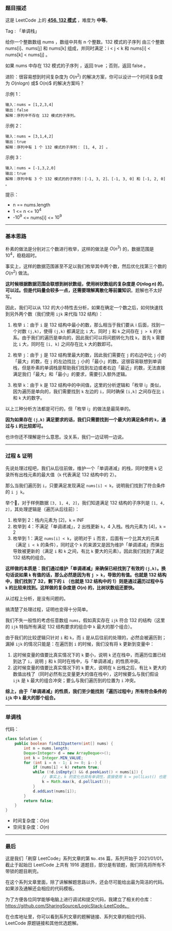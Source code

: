### 题目描述

这是 LeetCode 上的 **[456. 132 模式](https://leetcode-cn.com/problems/132-pattern/solution/xiang-xin-ke-xue-xi-lie-xiang-jie-wei-he-95gt/)** ，难度为 **中等**。

Tag : 「单调栈」



给你一个整数数组 nums ，数组中共有 n 个整数。132 模式的子序列 由三个整数 nums[i]、nums[j] 和 nums[k] 组成，并同时满足：i < j < k 和 nums[i] < nums[k] < nums[j] 。

如果 nums 中存在 132 模式的子序列 ，返回 true ；否则，返回 false 。


进阶：很容易想到时间复杂度为 $O(n^2)$ 的解决方案，你可以设计一个时间复杂度为 $O(n logn)$ 或$ O(n)$ 的解决方案吗？


示例 1：
```
输入：nums = [1,2,3,4]
输出：false
解释：序列中不存在 132 模式的子序列。
```
示例 2：
```
输入：nums = [3,1,4,2]
输出：true
解释：序列中有 1 个 132 模式的子序列： [1, 4, 2] 。
```
示例 3：
```
输入：nums = [-1,3,2,0]
输出：true
解释：序列中有 3 个 132 模式的的子序列：[-1, 3, 2]、[-1, 3, 0] 和 [-1, 2, 0] 。
```

提示：
* n == nums.length
* 1 <= n <= $10^4$
* -$10^9$ <= nums[i] <= $10^9$

---

### 基本思路

朴素的做法是分别对三个数进行枚举，这样的做法是 $O(n^3)$ 的，数据范围是 $10^4$，稳稳超时。

事实上，这样的数据范围甚至不足以我们枚举其中两个数，然后优化找第三个数的 $O(n^2)$ 做法。

**这时候根据数据范围会联想到树状数组，使用树状数组的复杂度是 $O(n\log{n})$ 的，可以过。但是代码量会较多一点，还需要理解离散化等前置知识**。题解也不太好写。

因此，我们可以从 132 的大小特性去分析，如果在确定一个数之后，如何快速找到另外两个数（我们使用 `ijk` 来代指 132 结构）：

1. 枚举 `i`：由于 `i` 是 132 结构中最小的数，那么相当于我们要从 i 后面，找到一个对数 `(j,k)`，使得 `(j,k)` 都满足比 `i` 大，同时 `j` 和 `k` 之间存在 `j > k` 的关系。由于我们的遍历是单向的，因此我们可以将问题转化为找 `k`，首先 `k` 需要比 `i` 大，同时在 `[i, k]` 之间存在比 `k` 大的数即可。

2. 枚举 `j`：由于 `j` 是 132 结构里最大的数，因此我们需要在 `j` 的右边中比 `j` 小的「最大」的数，在 `j` 的左边找比 `j` 小的「最小」的数。这很容易联想到单调栈，但是朴素的单调栈是帮助我们找到左边或者右边「最近」的数，无法直接满足我们「最大」和「最小」的要求，需要引入额外逻辑。

3. 枚举 `k`：由于 `k` 是 132 结构中的中间值，这里的分析逻辑和「枚举 i」类似，因为遍历是单向的，我们需要找到 `k` 左边的 `i`，同时确保 `[i,k]` 之间存在比 `i` 和 `k` 大的数字。

以上三种分析方法都是可行的，但「枚举 i」的做法是最简单的。

**因为如果存在 `(j,k)` 满足要求的话，我们只需要找到一个最大的满足条件的 `k`，通过与 `i` 的比较即可。**

也许你还不理解是什么意思。没关系，我们一边证明一边说。

***

### 过程 & 证明

先说处理过程吧，我们从后往前做，维护一个「单调递减」的栈，同时使用 `k` 记录所有出栈元素的最大值（`k` 代表满足 132 结构中的 2）。

那么当我们遍历到 `i`，只要满足发现满足 `nums[i] < k`，说明我们找到了符合条件的 `i j k`。

举个🌰，对于样例数据 `[3, 1, 4, 2]`，我们知道满足 132 结构的子序列是 `[1, 4, 2]`，其处理逻辑是（遍历从后往前）：

1. 枚举到 2：栈内元素为 [2]，`k` = INF
2. 枚举到 4：不满足「单调递减」，2 出栈更新 `k`，4 入栈。栈内元素为 [4]，`k` = 2
3. 枚举到 1：满足 `nums[i] < k`，说明对于 `i` 而言，后面有一个比其大的元素（满足 `i < k` 的条件），同时这个 `k` 的来源又是因为维护「单调递减」而弹出导致被更新的（满足 `i` 和 `k` 之间，有比 `k` 要大的元素）。因此我们找到了满足 132 结构的组合。

**这样做的本质是：我们通过维护「单调递减」来确保已经找到了有效的 `(j,k)`。换句话说如果 `k` 有值的话，那么必然是因为有 `j > k`，导致的有值。也就是 132 结构中，我们找到了 32，剩下的 `i` （也就是 132 结构中的 1）则是通过遍历过程中与 `k` 的比较来找到。这样做的复杂度是 $O(n)$ 的，比树状数组还要快。**

从过程上分析，是没有问题的。

搞清楚了处理过程，证明也变得十分简单。

我们不失一般性的考虑任意数组 `nums`，假如真实存在 `ijk` 符合 132 的结构（这里的 `ijk` 特指所有满足 132 结构要求的组合中 `k` 最大的那个组合）。

由于我们的比较逻辑只针对 `i` 和 `k`，而 `i` 是从后往前的处理的，必然会被遍历到；漏掉 `ijk` 的情况只能是：在遍历到 `i` 的时候，我们没有将 `k` 更新到变量中：

1. 这时候变量的值要比真实情况下的 `k` 要小，说明 `k` 还在栈中，而遍历位置已经到达了 `i`，说明 `j` 和 `k` 同时在栈中，与「单调递减」的性质冲突。
2. 这时候变量的值要比真实情况下的 `k` 要大，说明在 `k` 出栈之后，有比 `k` 更大的数值出栈了（同时必然有比变量更大的值在栈中），这时候要么与我们假设 `ijk` 是 `k` 最大的组合冲突；要么与我们遍历到的位置为 `i` 冲突。

**综上，由于「单调递减」的性质，我们至少能找到「遍历过程中」所有符合条件的 `ijk` 中 `k` 最大的那个组合。**

***

### 单调栈

代码：

```Java []
class Solution {
    public boolean find132pattern(int[] nums) {
        int n = nums.length;
        Deque<Integer> d = new ArrayDeque<>();
        int k = Integer.MIN_VALUE;
        for (int i = n - 1; i >= 0; i--) {
            if (nums[i] < k) return true;
            while (!d.isEmpty() && d.peekLast() < nums[i]) {
                // 事实上，k 的变化也具有单调性，直接使用 k = pollLast() 也是可以的
                k = Math.max(k, d.pollLast()); 
            }
            d.addLast(nums[i]);
        }
        return false;
    }
}
```
* 时间复杂度：$O(n)$
* 空间复杂度：$O(n)$

---

### 最后

这是我们「刷穿 LeetCode」系列文章的第 `No.456` 篇，系列开始于 2021/01/01，截止于起始日 LeetCode 上共有 1916 道题目，部分是有锁题，我们将先将所有不带锁的题目刷完。

在这个系列文章里面，除了讲解解题思路以外，还会尽可能给出最为简洁的代码。如果涉及通解还会相应的代码模板。

为了方便各位同学能够电脑上进行调试和提交代码，我建立了相关的仓库：https://github.com/SharingSource/LogicStack-LeetCode。

在仓库地址里，你可以看到系列文章的题解链接、系列文章的相应代码、LeetCode 原题链接和其他优选题解。

